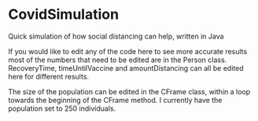 # CovidSimulation
Quick simulation of how social distancing can help, written in Java

If you would like to edit any of the code here to see more accurate results most of the numbers that need to be edited are in the Person class.
RecoveryTime, timeUntilVaccine and amountDistancing can all be edited here for different results. 

The size of the population can be edited in the CFrame class, within a loop towards the beginning of the CFrame method. I currently have the population set to 250 individuals. 

